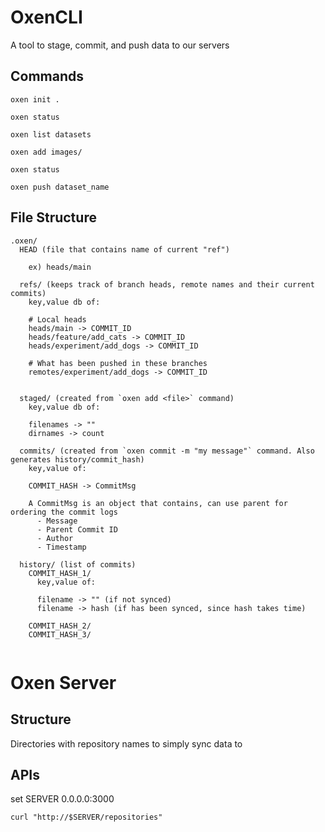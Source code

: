 # OxenCLI

A tool to stage, commit, and push data to our servers

## Commands

`oxen init .`

`oxen status`

`oxen list datasets`

`oxen add images/`

`oxen status`

`oxen push dataset_name`


## File Structure

```
.oxen/
  HEAD (file that contains name of current "ref")

    ex) heads/main

  refs/ (keeps track of branch heads, remote names and their current commits)
    key,value db of:

    # Local heads
    heads/main -> COMMIT_ID
    heads/feature/add_cats -> COMMIT_ID
    heads/experiment/add_dogs -> COMMIT_ID

    # What has been pushed in these branches
    remotes/experiment/add_dogs -> COMMIT_ID


  staged/ (created from `oxen add <file>` command)
    key,value db of:

    filenames -> ""
    dirnames -> count

  commits/ (created from `oxen commit -m "my message"` command. Also generates history/commit_hash)
    key,value of:

    COMMIT_HASH -> CommitMsg

    A CommitMsg is an object that contains, can use parent for ordering the commit logs
      - Message
      - Parent Commit ID
      - Author
      - Timestamp

  history/ (list of commits)
    COMMIT_HASH_1/
      key,value of:

      filename -> "" (if not synced)
      filename -> hash (if has been synced, since hash takes time)

    COMMIT_HASH_2/
    COMMIT_HASH_3/
  
```

# Oxen Server

## Structure

Directories with repository names to simply sync data to

## APIs

set SERVER 0.0.0.0:3000

`curl "http://$SERVER/repositories"`

```
```

